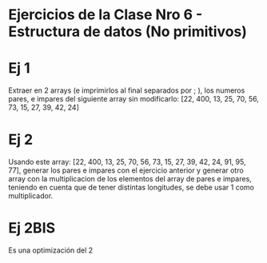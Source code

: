 # Ejercicios de la Clase Nro 6 - Estructura de datos (No primitivos)

# Ej 1
Extraer en 2 arrays (e imprimirlos al final separados por ; ), los numeros pares, e impares del siguiente array sin modificarlo:
[22, 400, 13, 25, 70, 56, 73, 15, 27, 39, 42, 24] 

# Ej 2
Usando este array: [22, 400, 13, 25, 70, 56, 73, 15, 27, 39, 42, 24, 91, 95, 77], generar los pares e impares con el ejercicio anterior y generar otro array con la multiplicacion de los elementos del array de pares e impares, teniendo en cuenta que de tener distintas longitudes, se debe usar 1 como multiplicador.

# Ej 2BIS
Es una optimización del 2
